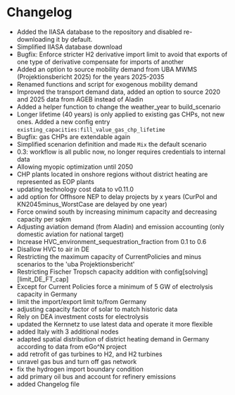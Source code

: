 # Changelog
- Added the IIASA database to the repository and disabled re-downloading it by default.
- Simplified IIASA database download
- Bugfix: Enforce stricter H2 derivative import limit to avoid that exports of one type of derivative compensate for imports of another
- Added an option to source mobility demand from UBA MWMS (Projektionsbericht 2025) for the years 2025-2035
- Renamed functions and script for exogenous mobility demand
- Improved the transport demand data, added an option to source 2020 and 2025 data from AGEB instead of Aladin
- Added a helper function to change the weather_year to build_scenario
- Longer lifetime (40 years) is only applied to existing gas CHPs, not new ones. Added a new config entry `existing_capacities:fill_value_gas_chp_lifetime`
- Bugfix: gas CHPs are extendable again
- Simplified scenarion definition and made `Mix` the default scenario
- 0.3: workflow is all public now, no longer requires credentials to internal data
- Allowing myopic optimization until 2050
- CHP plants located in onshore regions without district heating are represented as EOP plants
- updating technology cost data to v0.11.0
- add option for Offhsore NEP to delay projects by x years (CurPol and KN2045minus_WorstCase are delayed by one year)
- Force onwind south by increasing minimum capacity and decreasing capacity per sqkm
- Adjusting aviation demand (from Aladin) and emission accounting (only domestic aviation for national target)
- Increase HVC_environment_sequestration_fraction from 0.1 to 0.6
- Disallow HVC to air in DE
- Restricting the maximum capacity of CurrentPolicies and minus scenarios to the 'uba Projektionsbericht'
- Restricting Fischer Tropsch capacity addition with config[solving][limit_DE_FT_cap]
- Except for Current Policies force a minimum of 5 GW of electrolysis capacity in Germany
- limit the import/export limit to/from Germany
- adjusting capacity factor of solar to match historic data
- Rely on DEA investment costs for electrolysis
- updated the Kernnetz to use latest data and operate it more flexible
- added Italy with 3 additional nodes
- adapted spatial distribution of district heating demand in Germany according to data from eGo^N project
- add retrofit of gas turbines to H2, and H2 turbines
- unravel gas bus and turn off gas network
- fix the hydrogen import boundary condition
- add primary oil bus and account for refinery emissions
- added Changelog file
